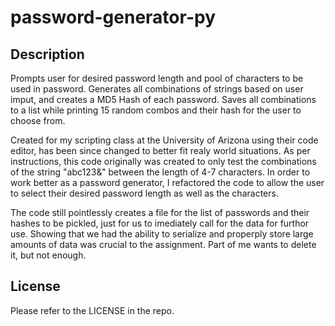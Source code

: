 # password-generator-py

## Description

Prompts user for desired password length and pool of characters to be used in password. Generates all combinations of strings based on user imput, and creates a MD5 Hash of each password. Saves all combinations to a list while printing 15 random combos and their hash for the user to choose from.

Created for my scripting class at the University of Arizona using their code editor, has been since changed to better fit realy world situations. As per instructions, this code originally was created to only test the combinations of the string "abc123&" between the length of 4-7 characters. In order to work better as a password generator, I refactored the code to allow the user to select their desired password length as well as the characters. 

The code still pointlessly creates a file for the list of passwords and their hashes to be pickled, just for us to imediately call for the data for furthor use. Showing that we had the ability to serialize and properply store large amounts of data was crucial to the assignment. Part of me wants to delete it, but not enough.

## License

Please refer to the LICENSE in the repo.